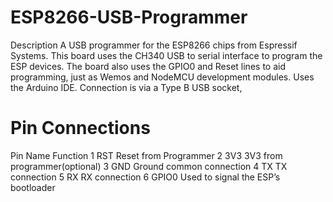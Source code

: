 # ESP8266-USB-Programmer

Description
A USB programmer for the ESP8266 chips from Espressif Systems. This board uses the CH340 USB to serial interface to program the ESP devices. The board also uses the GPIO0 and Reset lines to aid programming, just as Wemos and NodeMCU development modules. Uses the Arduino IDE. Connection is via a Type B USB socket,

# Pin Connections
Pin   Name    Function
1     RST     Reset from Programmer
2     3V3     3V3 from programmer(optional)
3     GND     Ground common connection
4     TX      TX connection
5     RX      RX connection
6     GPIO0   Used to signal the ESP’s bootloader
